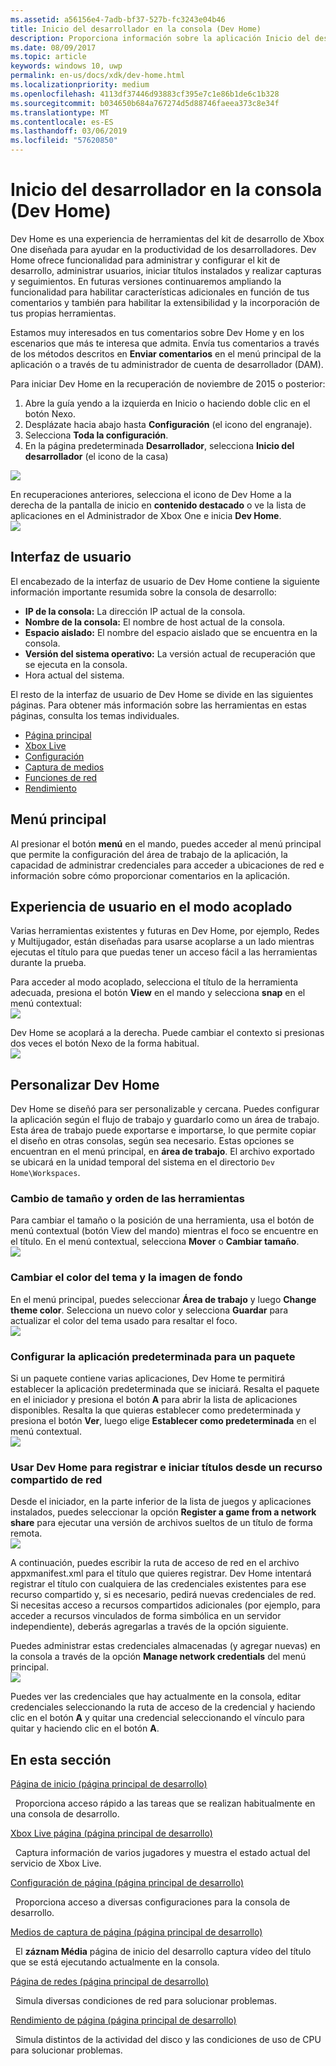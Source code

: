 ```yaml
---
ms.assetid: a56156e4-7adb-bf37-527b-fc3243e04b46
title: Inicio del desarrollador en la consola (Dev Home)
description: Proporciona información sobre la aplicación Inicio del desarrollador para Xbox One.
ms.date: 08/09/2017
ms.topic: article
keywords: windows 10, uwp
permalink: en-us/docs/xdk/dev-home.html
ms.localizationpriority: medium
ms.openlocfilehash: 4113df37446d93883cf395e7c1e86b1de6c1b328
ms.sourcegitcommit: b034650b684a767274d5d88746faeea373c8e34f
ms.translationtype: MT
ms.contentlocale: es-ES
ms.lasthandoff: 03/06/2019
ms.locfileid: "57620850"
---
```

# <a name="developer-home-on-the-console-dev-home"></a>Inicio del desarrollador en la consola (Dev Home)
   
  
Dev Home es una experiencia de herramientas del kit de desarrollo de Xbox One diseñada para ayudar en la productividad de los desarrolladores. Dev Home ofrece funcionalidad para administrar y configurar el kit de desarrollo, administrar usuarios, iniciar títulos instalados y realizar capturas y seguimientos. En futuras versiones continuaremos ampliando la funcionalidad para habilitar características adicionales en función de tus comentarios y también para habilitar la extensibilidad y la incorporación de tus propias herramientas.   
   
  
Estamos muy interesados en tus comentarios sobre Dev Home y en los escenarios que más te interesa que admita. Envía tus comentarios a través de los métodos descritos en **Enviar comentarios** en el menú principal de la aplicación o a través de tu administrador de cuenta de desarrollador (DAM).   
   
  
Para iniciar Dev Home en la recuperación de noviembre de 2015 o posterior:  
 
   1. Abre la guía yendo a la izquierda en Inicio o haciendo doble clic en el botón Nexo.  
   1. Desplázate hacia abajo hasta **Configuración** (el icono del engranaje).   
   1. Selecciona **Toda la configuración**.  
   1. En la página predeterminada **Desarrollador**, selecciona **Inicio del desarrollador** (el icono de la casa)   

 ![](images/dev_home_icons.png)   
  
En recuperaciones anteriores, selecciona el icono de Dev Home a la derecha de la pantalla de inicio en **contenido destacado** o ve la lista de aplicaciones en el Administrador de Xbox One e inicia **Dev Home**.   
 ![](images/dev_home_1.png) 
<a id="ID4EBC"></a>

   

## <a name="user-interface"></a>Interfaz de usuario  
   
  
El encabezado de la interfaz de usuario de Dev Home contiene la siguiente información importante resumida sobre la consola de desarrollo:   
 
   *  **IP de la consola:** La dirección IP actual de la consola.   
   *  **Nombre de la consola:** El nombre de host actual de la consola.  
   *  **Espacio aislado:** El nombre del espacio aislado que se encuentra en la consola.  
   *  **Versión del sistema operativo:** La versión actual de recuperación que se ejecuta en la consola.
   *  Hora actual del sistema.   

   
  
El resto de la interfaz de usuario de Dev Home se divide en las siguientes páginas. Para obtener más información sobre las herramientas en estas páginas, consulta los temas individuales.   
 
   *  [Página principal](devhome-home.md)  
   *  [Xbox Live](devhome-live.md)  
   *  [Configuración](devhome-settings.md)  
   *  [Captura de medios](devhome-capture.md)  
   *  [Funciones de red](devhome-networking.md)  
   *  [Rendimiento](devhome-performance.md)  

  
<a id="ID4EKE"></a>

   

## <a name="main-menu"></a>Menú principal  
   
  
Al presionar el botón **menú** en el mando, puedes acceder al menú principal que permite la configuración del área de trabajo de la aplicación, la capacidad de administrar credenciales para acceder a ubicaciones de red e información sobre cómo proporcionar comentarios en la aplicación.   
  
<a id="ID4EUE"></a>

   

## <a name="snap-mode-ux"></a>Experiencia de usuario en el modo acoplado  
   
  
Varias herramientas existentes y futuras en Dev Home, por ejemplo, Redes y Multijugador, están diseñadas para usarse acoplarse a un lado mientras ejecutas el título para que puedas tener un acceso fácil a las herramientas durante la prueba.   
   
  
Para acceder al modo acoplado, selecciona el título de la herramienta adecuada, presiona el botón **View** en el mando y selecciona **snap** en el menú contextual:  
 ![](images/dev_home_4.png)   
  
Dev Home se acoplará a la derecha. Puede cambiar el contexto si presionas dos veces el botón Nexo de la forma habitual.  
 ![](images/dev_home_5.png)  
<a id="ID4EKF"></a>

   

## <a name="customizing-dev-home"></a>Personalizar Dev Home  
   
  
Dev Home se diseñó para ser personalizable y cercana. Puedes configurar la aplicación según el flujo de trabajo y guardarlo como un área de trabajo. Esta área de trabajo puede exportarse e importarse, lo que permite copiar el diseño en otras consolas, según sea necesario. Estas opciones se encuentran en el menú principal, en **área de trabajo**. El archivo exportado se ubicará en la unidad temporal del sistema en el directorio `Dev Home\Workspaces`.   
 
<a id="ID4EVF"></a>

   

### <a name="resizing-and-reordering-tools"></a>Cambio de tamaño y orden de las herramientas  
   
  
Para cambiar el tamaño o la posición de una herramienta, usa el botón de menú contextual (botón View del mando) mientras el foco se encuentre en el título. En el menú contextual, selecciona **Mover** o **Cambiar tamaño**.   
 ![](images/dev_home_6.png)  
<a id="ID4EEG"></a>

   

### <a name="changing-theme-color-and-background-image"></a>Cambiar el color del tema y la imagen de fondo  
   
  
En el menú principal, puedes seleccionar **Área de trabajo** y luego **Change theme color**. Selecciona un nuevo color y selecciona **Guardar** para actualizar el color del tema usado para resaltar el foco.   
 ![](images/dev_home_7.png)  
<a id="ID4EVG"></a>

   

### <a name="setting-the-default-application-for-a-package"></a>Configurar la aplicación predeterminada para un paquete  
   
  
Si un paquete contiene varias aplicaciones, Dev Home te permitirá establecer la aplicación predeterminada que se iniciará. Resalta el paquete en el iniciador y presiona el botón **A** para abrir la lista de aplicaciones disponibles. Resalta la que quieras establecer como predeterminada y presiona el botón **Ver**, luego elige **Establecer como predeterminada** en el menú contextual.   
 ![](images/dev_home_setdefault.png)  
<a id="ID4EGH"></a>

   

### <a name="using-dev-home-to-register-and-launch-titles-from-a-network-share"></a>Usar Dev Home para registrar e iniciar títulos desde un recurso compartido de red  
   
  
Desde el iniciador, en la parte inferior de la lista de juegos y aplicaciones instalados, puedes seleccionar la opción **Register a game from a network share** para ejecutar una versión de archivos sueltos de un título de forma remota.   
 ![](images/dev_home_8.png)   
  
A continuación, puedes escribir la ruta de acceso de red en el archivo appxmanifest.xml para el título que quieres registrar. Dev Home intentará registrar el título con cualquiera de las credenciales existentes para ese recurso compartido y, si es necesario, pedirá nuevas credenciales de red. Si necesitas acceso a recursos compartidos adicionales (por ejemplo, para acceder a recursos vinculados de forma simbólica en un servidor independiente), deberás agregarlas a través de la opción siguiente.   
   
  
Puedes administrar estas credenciales almacenadas (y agregar nuevas) en la consola a través de la opción **Manage network credentials** del menú principal.   
 ![](images/dev_home_9.png)   
  
Puedes ver las credenciales que hay actualmente en la consola, editar credenciales seleccionando la ruta de acceso de la credencial y haciendo clic en el botón **A** y quitar una credencial seleccionando el vínculo para quitar y haciendo clic en el botón **A**.   
   
<a id="ID4EGAAC"></a>

   

## <a name="in-this-section"></a>En esta sección  
  
[Página de inicio (página principal de desarrollo)](devhome-home.md)  


&nbsp;&nbsp;Proporciona acceso rápido a las tareas que se realizan habitualmente en una consola de desarrollo. 
  
  
[Xbox Live página (página principal de desarrollo)](devhome-live.md)  


&nbsp;&nbsp;Captura información de varios jugadores y muestra el estado actual del servicio de Xbox Live. 
  
  
[Configuración de página (página principal de desarrollo)](devhome-settings.md)  


&nbsp;&nbsp;Proporciona acceso a diversas configuraciones para la consola de desarrollo. 
  
  
[Medios de captura de página (página principal de desarrollo)](devhome-capture.md)  


&nbsp;&nbsp;El **záznam Média** página de inicio del desarrollo captura vídeo del título que se está ejecutando actualmente en la consola. 
  
  
[Página de redes (página principal de desarrollo)](devhome-networking.md)  


&nbsp;&nbsp;Simula diversas condiciones de red para solucionar problemas. 
  
  
[Rendimiento de página (página principal de desarrollo)](devhome-performance.md)  


&nbsp;&nbsp;Simula distintos de la actividad del disco y las condiciones de uso de CPU para solucionar problemas. 
 
